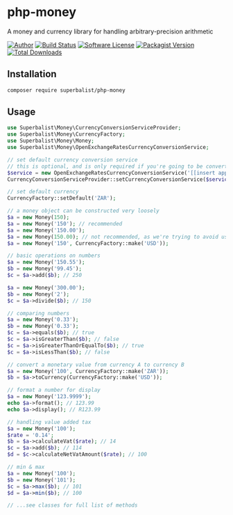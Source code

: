 # php-money

A money and currency library for handling arbitrary-precision arithmetic

[![Author](http://img.shields.io/badge/author-@superbalist-blue.svg?style=flat-square)](https://twitter.com/superbalist)
[![Build Status](https://img.shields.io/travis/Superbalist/php-money/master.svg?style=flat-square)](https://travis-ci.org/Superbalist/php-money)
[![Software License](https://img.shields.io/badge/license-MIT-brightgreen.svg?style=flat-square)](LICENSE)
[![Packagist Version](https://img.shields.io/packagist/v/superbalist/php-money.svg?style=flat-square)](https://packagist.org/packages/superbalist/php-money)
[![Total Downloads](https://img.shields.io/packagist/dt/superbalist/php-money.svg?style=flat-square)](https://packagist.org/packages/superbalist/php-money)


## Installation

```bash
composer require superbalist/php-money
```

## Usage

```php
use Superbalist\Money\CurrencyConversionServiceProvider;
use Superbalist\Money\CurrencyFactory;
use Superbalist\Money\Money;
use Superbalist\Money\OpenExchangeRatesCurrencyConversionService;

// set default currency conversion service
// this is optional, and is only required if you're going to be converting between currencies
$service = new OpenExchangeRatesCurrencyConversionService('[[insert app id here]]');
CurrencyConversionServiceProvider::setCurrencyConversionService($service);

// set default currency
CurrencyFactory::setDefault('ZAR');

// a money object can be constructed very loosely
$a = new Money(150);
$a = new Money('150'); // recommended
$a = new Money('150.00');
$a = new Money(150.00); // not recommended, as we're trying to avoid using floating points
$a = new Money('150', CurrencyFactory::make('USD'));

// basic operations on numbers
$a = new Money('150.55');
$b = new Money('99.45');
$c = $a->add($b); // 250

$a = new Money('300.00');
$b = new Money('2');
$c = $a->divide($b); // 150

// comparing numbers
$a = new Money('0.33');
$b = new Money('0.33');
$c = $a->equals($b); // true
$c = $a->isGreaterThan($b); // false
$c = $a->isGreaterThanOrEqualTo($b); // true
$c = $a->isLessThan($b); // false

// convert a monetary value from currency A to currency B
$a = new Money('100', CurrencyFactory::make('ZAR'));
$b = $a->toCurrency(CurrencyFactory::make('USD'));

// format a number for display
$a = new Money('123.9999');
echo $a->format(); // 123.99
echo $a->display(); // R123.99

// handling value added tax
$a = new Money('100');
$rate = '0.14';
$b = $a->calculateVat($rate); // 14
$c = $a->add($b); // 114
$d = $c->calculateNetVatAmount($rate); // 100

// min & max
$a = new Money('100');
$b = new Money('101');
$c = $a->max($b); // 101
$d = $a->min($b); // 100

// ...see classes for full list of methods
```